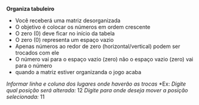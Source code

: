**Organiza tabuleiro**
* Você receberá uma matriz desorganizada
* O objetivo é colocar os números em ordem crescente
* O zero (0) deve ficar no início da tabela
* O zero (0) representa um espaço vazio
* Apenas números ao redor de zero (horizontal/vertical) podem ser trocados com ele
* O número vai para o espaço vazio (zero) não o espaço vazio (zero) vai para o número
* quando a matriz estiver organizanda o jogo acaba

*Informar linha e coluna dos lugares onde haverão as trocas*
*Ex: 
*Digite qual posição será alterada:* 12
*Digite para onde deseja mover a posição selecionada:*  11
